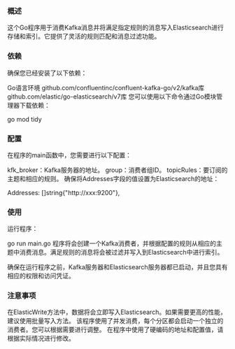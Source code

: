 ### 概述
这个Go程序用于消费Kafka消息并将满足指定规则的消息写入Elasticsearch进行存储和索引。它提供了灵活的规则匹配和消息过滤功能。

### 依赖
确保您已经安装了以下依赖：

Go语言环境
github.com/confluentinc/confluent-kafka-go/v2/kafka库
github.com/elastic/go-elasticsearch/v7库
您可以使用以下命令通过Go模块管理器下载依赖：

go mod tidy
### 配置
在程序的main函数中，您需要进行以下配置：

kfk_broker：Kafka服务器的地址。
group：消费者组ID。
topicRules：要订阅的主题和相应的规则。
确保将Addresses字段的值设置为Elasticsearch的地址：

Addresses: []string{"http://xxx:9200"},
### 使用
运行程序：

go run main.go
程序将会创建一个Kafka消费者，并根据配置的规则从相应的主题中消费消息。满足规则的消息将会被过滤并写入到Elasticsearch中进行索引。

确保在运行程序之前，Kafka服务器和Elasticsearch服务器都已启动，并且您具有相应的权限和访问凭证。

### 注意事项
在ElasticWrite方法中，数据将会立即写入Elasticsearch。如果需要更高的性能，建议使用批量写入方法。
该程序使用了并发消费，每个分区都会启动一个独立的消费者。您可以根据需要进行调整。
在程序中使用了硬编码的地址和配置值，请根据实际情况进行修改。
